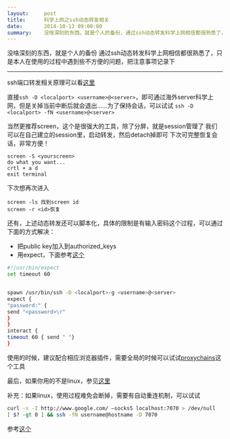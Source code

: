 ```yaml
---
layout:     post
title:      科学上网之ssh动态转发相关
date:       2014-10-13 09:00:00
summary:    没啥深刻的东西，就是个人的备份，通过ssh动态转发科学上网相信都很熟悉了，只是本人在使用的过程中遇到些不方便的问题，把注意事项记录下
---
```


没啥深刻的东西，就是个人的备份
通过ssh动态转发科学上网相信都很熟悉了，只是本人在使用的过程中遇到些不方便的问题，把注意事项记录下


----------
ssh端口转发相关原理可以看[这里][1]

直接`ssh -D <localport> <username>@<server>`，即可通过海外server科学上网，但是关掉当前中断后就会退出……为了保持会话，可以试试
`ssh -D <localport> -fN <username>@<server>`

当然更推荐screen，这个是很强大的工具，除了分屏，就是session管理了
我们可以在自己建立的session里，启动转发，然后detach掉即可
下次可完整恢复会话，非常方便！

```
screen -S <yourscreen>
do what you want...
crtl + a d
exit terminal
```

下次想再次进入

```
screen -ls 找到screen id
screen -r <id>恢复
```

还有，上述动态转发还可以脚本化，具体的限制是有输入密码这个过程，可以通过下面的方式解决：

- 把public key加入到authorized_keys
- 用expect，下面参考[这个][2]

```bash
#!/usr/bin/expect
set timeout 60


spawn /usr/bin/ssh -D <localport>-g <username>@<server>
expect {
"password:" {
send "<password>\r"
}
}
interact {
timeout 60 { send " "}
}
```

使用的时候，建议配合相应浏览器插件，需要全局的时候可以试试[proxychains][3]这个工具

最后，如果你用的不是linux，参见[这里][4]

补充：如果linux，使用过程难免会断掉，需要有自动重连机制，可以试试

```bash
curl -s -I http://www.google.com/ –socks5 localhost:7070 > /dev/null
[ $? -gt 0 ] && ssh -fN username@hostname -D 7070
```

参考[这个][5]


  [1]: http://www.ibm.com/developerworks/cn/linux/l-cn-sshforward/index.html
  [2]: https://gist.github.com/fuckgfw/156055
  [3]: http://proxychains.sourceforge.net/
  [4]: http://u.fishnote.net/
  [5]: http://logicmd.net/2010/08/config-handbook-for-ssh-and-vpn/

